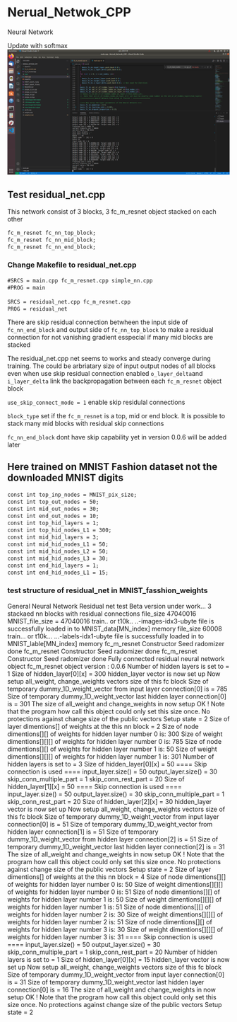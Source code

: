 # Nerual_Netwok_CPP
Neural Network

Update with softmax
![](MNIST_with_softmax.png)

## Test residual_net.cpp
This network consist of 3 blocks, 3 fc_m_resnet object stacked on each other

    fc_m_resnet fc_nn_top_block;
    fc_m_resnet fc_nn_mid_block;
    fc_m_resnet fc_nn_end_block;

### Change Makefile to residual_net.cpp

    #SRCS = main.cpp fc_m_resnet.cpp simple_nn.cpp
    #PROG = main

    SRCS = residual_net.cpp fc_m_resnet.cpp 
    PROG = residual_net


 There are skip residual connection betwheen the input side of `fc_nn_end_block` and output side of `fc_nn_top_block` 
 to make a residual connection for not vanishing gradient esspecial if many mid blocks are stacked 
 
 The residual_net.cpp net seems to works and steady converge during training.
 The could be arbriatary size of input output nodes of all blocks even when use skip residual connection enabled
 `o_layer_delta`and `i_layer_delta` link the backpropagation between each `fc_m_resnet` object block 
 
 `use_skip_connect_mode = 1` enable skip residulal connections
 
 `block_type` set if the `fc_m_resnet` is a top, mid or end block. It is possible to stack many mid blocks with residual skip connections
 
 `fc_nn_end_block` dont have skip capability yet in version 0.0.6 will be added later 
 
 ## Here trained on MNIST Fashion dataset not the downloaded MNIST digits 
 
    const int top_inp_nodes = MNIST_pix_size;
    const int top_out_nodes = 50;
    const int mid_out_nodes = 30;
    const int end_out_nodes = 10;
    const int top_hid_layers = 1;
    const int top_hid_nodes_L1 = 300;
    const int mid_hid_layers = 3;
    const int mid_hid_nodes_L1 = 50;
    const int mid_hid_nodes_L2 = 50;
    const int mid_hid_nodes_L3 = 30;
    const int end_hid_layers = 1;
    const int end_hid_nodes_L1 = 15;

### test structure of residual_net in MNIST_fasshion_weights

General Neural Network Residual net test Beta version under work...
3 stackaed nn blocks with residual connections 
file_size 47040016
MNIST_file_size = 47040016
train.. or t10k.. ..-images-idx3-ubyte file is successfully loaded in to MNIST_data[MN_index] memory
file_size 60008
train... or t10k...  ...-labels-idx1-ubyte file is successfully loaded in to MNIST_lable[MN_index] memory
fc_m_resnet Constructor
Seed radomizer done
fc_m_resnet Constructor
Seed radomizer done
fc_m_resnet Constructor
Seed radomizer done
Fully connected residual neural network object
fc_m_resnet object version : 0.0.6
 Number of hidden layers is set to = 1
Size of hidden_layer[0][x] = 300
hidden_layer vector is now set up
Now setup all_weight, change_weights vectors size of this fc block
Size of temporary dummy_1D_weight_vector from input layer connection[0] is = 785
Size of temporary dummy_1D_weight_vector last hidden layer connection[0] is = 301
The size of all_weight and change_weights in now setup OK !
Note that the program how call this object could only set this size once. No protections against change size of the public vectors
Setup state = 2
Size of layer dimentions[] of weights at the this nn block = 2
Size of node dimentions[][] of weights for hidden layer number 0 is: 300
Size of weight dimentions[][][] of weights for hidden layer number 0 is: 785
Size of node dimentions[][] of weights for hidden layer number 1 is: 50
Size of weight dimentions[][][] of weights for hidden layer number 1 is: 301
 Number of hidden layers is set to = 3
Size of hidden_layer[0][x] = 50
==== Skip connection is used ====
input_layer.size() = 50
output_layer.size() = 30
skip_conn_multiple_part = 1
skip_conn_rest_part = 20
Size of hidden_layer[1][x] = 50
==== Skip connection is used ====
input_layer.size() = 50
output_layer.size() = 30
skip_conn_multiple_part = 1
skip_conn_rest_part = 20
Size of hidden_layer[2][x] = 30
hidden_layer vector is now set up
Now setup all_weight, change_weights vectors size of this fc block
Size of temporary dummy_1D_weight_vector from input layer connection[0] is = 51
Size of temporary dummy_1D_weight_vector from hidden layer connection[1] is = 51
Size of temporary dummy_1D_weight_vector from hidden layer connection[2] is = 51
Size of temporary dummy_1D_weight_vector last hidden layer connection[2] is = 31
The size of all_weight and change_weights in now setup OK !
Note that the program how call this object could only set this size once. No protections against change size of the public vectors
Setup state = 2
Size of layer dimentions[] of weights at the this nn block = 4
Size of node dimentions[][] of weights for hidden layer number 0 is: 50
Size of weight dimentions[][][] of weights for hidden layer number 0 is: 51
Size of node dimentions[][] of weights for hidden layer number 1 is: 50
Size of weight dimentions[][][] of weights for hidden layer number 1 is: 51
Size of node dimentions[][] of weights for hidden layer number 2 is: 30
Size of weight dimentions[][][] of weights for hidden layer number 2 is: 51
Size of node dimentions[][] of weights for hidden layer number 3 is: 30
Size of weight dimentions[][][] of weights for hidden layer number 3 is: 31
==== Skip connection is used ====
input_layer.size() = 50
output_layer.size() = 30
skip_conn_multiple_part = 1
skip_conn_rest_part = 20
 Number of hidden layers is set to = 1
Size of hidden_layer[0][x] = 15
hidden_layer vector is now set up
Now setup all_weight, change_weights vectors size of this fc block
Size of temporary dummy_1D_weight_vector from input layer connection[0] is = 31
Size of temporary dummy_1D_weight_vector last hidden layer connection[0] is = 16
The size of all_weight and change_weights in now setup OK !
Note that the program how call this object could only set this size once. No protections against change size of the public vectors
Setup state = 2

